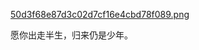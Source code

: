 [50d3f68e87d3c02d7cf16e4cbd78f089.png](https://github.com/user-attachments/assets/45f0cee8-b320-4d6b-889c-a50c9fe37439)

愿你出走半生，归来仍是少年。